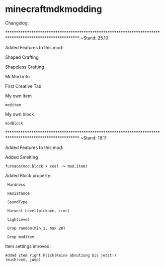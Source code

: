# minecraftmdkmodding

Changelog:

********************************************************************************************************* ~Stand: 25.10

Added Features to this mod:

Shaped Crafting

Shapeless Crafting

McMod.info

First Creative Tab

My own Item
   
    moditem

My own block
  
    modBlock

********************************************************************************************************* ~Stand: 18.11

Added Features to this mod:

Added Smelting
    
    furnace(mod.block + coal -> mod.item)

Added Block property:

     Hardness
  
     Resistance
  
     SoundType
  
     Harvest Level(pickaxe, iron)
  
     LightLevel
  
     Drop random(min 1, max 20)
  
     Drop moditem
     
Item settings imroved:
                        
    Added item right klick(Keine abnutzung bis jetzt!)
    (mushroom, jump)
